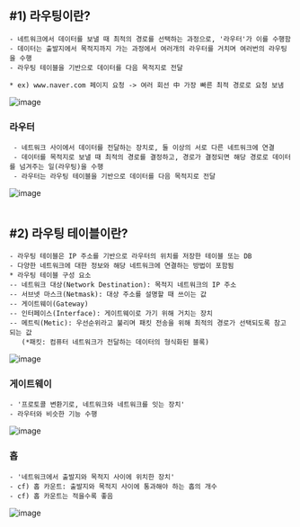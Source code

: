 ## #1) 라우팅이란?
    - 네트워크에서 데이터를 보낼 때 최적의 경로를 선택하는 과정으로, '라우터'가 이를 수행함
    - 데이터는 출발지에서 목적지까지 가는 과정에서 여러개의 라우터를 거치며 여러번의 라우팅을 수행
    - 라우팅 테이블을 기반으로 데이터를 다음 목적지로 전달
    
    * ex) www.naver.com 페이지 요청 -> 여러 회선 中 가장 빠른 최적 경로로 요청 보냄
  ![image](https://github.com/YesYoungJean/Network/assets/107979338/b1d80832-11b5-4b6e-b52e-9269fa092122)

 ### 라우터
     - 네트워크 사이에서 데이터를 전달하는 장치로, 둘 이상의 서로 다른 네트워크에 연결
     - 데이터를 목적지로 보낼 때 최적의 경로를 결정하고, 경로가 결정되면 해당 경로로 데이터를 넘겨주는 일(라우팅)을 수행
     - 라우터는 라우팅 테이블을 기반으로 데이터를 다음 목적지로 전달
![image](https://github.com/YesYoungJean/Network/assets/107979338/f823c939-c50f-4e3a-80ab-c4953ebbb172)
<br/>
<br/>

## #2) 라우팅 테이블이란?
    - 라우팅 테이블은 IP 주소를 기반으로 라우터의 위치를 저장한 테이블 또는 DB
    - 다양한 네트워크에 대한 정보와 해당 네트워크에 연결하는 방법이 포함됨
    * 라우팅 테이블 구성 요소
    -- 네트워크 대상(Network Destination): 목적지 네트워크의 IP 주소
    -- 서브넷 마스크(Netmask): 대상 주소를 설명할 때 쓰이는 값
    -- 게이트웨이(Gateway)
    -- 인터페이스(Interface): 게이트웨이로 가기 위해 거치는 장치
    -- 메트릭(Metic): 우선순위라고 불리며 패킷 전송을 위해 최적의 경로가 선택되도록 참고되는 값
       (*패킷: 컴퓨터 네트워크가 전달하는 데이터의 형식화된 블록)
![image](https://github.com/YesYoungJean/Network/assets/107979338/741e7b10-4b5d-42f2-9426-f2c4cbb91f9f)

    
### 게이트웨이
    - '프로토콜 변환기로, 네트워크와 네트워크를 잇는 장치'
    - 라우터와 비슷한 기능 수행
![image](https://github.com/YesYoungJean/Network/assets/107979338/02c7a8dc-4222-4579-aa47-93d5d9dde20a)


    
### 홉
    - '네트워크에서 출발지와 목적지 사이에 위치한 장치'
    - cf) 홉 카운트: 출발지와 목적지 사이에 통과해야 하는 홉의 개수
    - cf) 홉 카운트는 적을수록 좋음
![image](https://github.com/YesYoungJean/Network/assets/107979338/5c4a6837-2565-4ffc-b283-cc1a8332437e)
